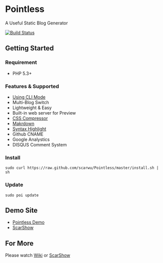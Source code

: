 Pointless
=========

A Useful Static Blog Generator

[![Build Status](https://travis-ci.org/scarwu/Pointless.png?branch=master)](https://travis-ci.org/scarwu/Pointless)

## Getting Started

### Requirement

* PHP 5.3+

### Features & Supported

* [Using CLI Mode](https://github.com/scarwu/NanoCLI)
* Multi-Blog Switch
* Lightweight & Easy
* Built-in web server for Preview
* [CSS Compressor](https://github.com/scarwu/CssCompress)
* [Makrdown](https://github.com/michelf/php-markdown)
* [Syntax Highlight](https://github.com/isagalaev/highlight.js)
* Github CNAME
* Google Analystics
* DISQUS Comment System

### Install

	sudo curl https://raw.github.com/scarwu/Pointless/master/install.sh | sh

### Update

	sudo poi update

## Demo Site

* [Pointless Demo](http://scar.simcz.tw/Pointless/)
* [ScarShow](http://scar.simcz.tw/)

## For More

Please watch [Wiki](https://github.com/scarwu/Pointless/wiki) or [ScarShow](http://scar.simcz.tw)
